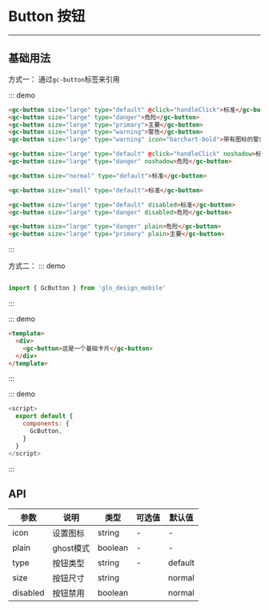 # Button 按钮
<!-- {.md} -->

---
<!-- {.md} -->

## 基础用法
<!-- {.md} -->

方式一：<!-- {.md} -->
通过<!-- {.md} -->`gc-button`标签来引用

::: demo

```html
<gc-button size="large" type="default" @click="handleClick">标准</gc-button>
<gc-button size="large" type="danger">危险</gc-button>
<gc-button size="large" type="primary">主要</gc-button>
<gc-button size="large" type="warning">警告</gc-button>
<gc-button size="large" type="warning" icon="barchart-bold">带有图标的警告按钮</gc-button>

<gc-button size="large" type="default" @click="handleClick" noshadow>标准</gc-button>
<gc-button size="large" type="danger" noshadow>危险</gc-button>

<gc-button size="normal" type="default">标准</gc-button>

<gc-button size="small" type="default">标准</gc-button>

<gc-button size="large" type="default" disabled>标准</gc-button>
<gc-button size="large" type="danger" disabled>危险</gc-button>

<gc-button size="large" type="danger" plain>危险</gc-button>
<gc-button size="large" type="primary" plain>主要</gc-button>

```

:::

方式二：<!-- {.md} -->
::: demo
```js

import { GcButton } from 'glo_design_mobile'

```
:::
<!-- {.md} -->
::: demo
```html
<template>
  <div>
    <gc-button>这是一个基础卡片</gc-button>
  </div>
</template>
```
:::
<!-- {.md} -->
::: demo
```js
<script>
  export default {
    components: {
      GcButton,
    }
  }
</script>
```
:::
<!-- {.md} -->

## API
<!-- {.md} -->
| 参数      | 说明    | 类型      | 可选值       | 默认值   |
|---------- |-------- |---------- |-------------  |-------- |
| icon     | 设置图标  | string  | -          |    -     |
| plain    | ghost模式  | boolean  | -           |    -    |
| type    | 按钮类型  | string  | -           | default |
| size    | 按钮尺寸 | string  |          | normal |
| disabled | 按钮禁用 | boolean  |          | normal |
